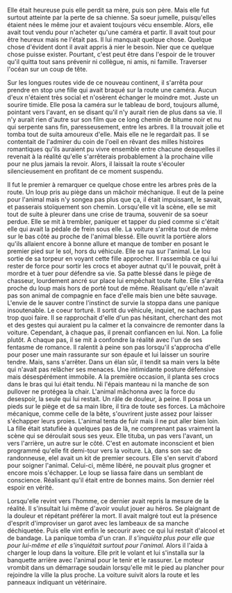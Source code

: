 Elle était heureuse puis elle perdit sa mère, puis son père. Mais elle fut surtout atteinte par la perte de sa chienne. Sa soeur jumelle, puisqu'elles étaient nées le même jour et avaient toujours vécu ensemble. Alors, elle avait tout vendu pour n'acheter qu'une caméra et partir.
Il avait tout pour être heureux mais ne l'était pas. Il lui manquait quelque chose. Quelque chose d'évident dont il avait appris à nier le besoin. Nier que ce quelque chose puisse exister. Pourtant, c'est peut être dans l'espoir de le trouver qu'il quitta tout sans prévenir ni collègue, ni amis, ni famille. Traverser l'océan sur un coup de tête.

Sur les longues routes vide de ce nouveau continent, il s'arrêta pour prendre en stop une fille qui avait braqué sur la route une caméra. Aucun d'eux n'étaient très social et n'osèrent échanger le moindre mot. Juste un sourire timide. Elle posa la caméra sur le tableau de bord, toujours allumé, pointant vers l'avant, en se disant qu'il n'y aurait rien de plus dans sa vie. Il n'y aurait rien d'autre sur son film  que ce long chemin de bitume noir et nu qui serpente sans fin, paresseusement, entre les arbres.
Il la trouvait jolie et tomba tout de suita amoureux d'elle. Mais elle ne le regardait pas. Il se contentait de l'admirer du coin de l'oeil en rêvant des milles histoires romantiques qu'ils auraient pu vivre ensemble entre chacune desquelles il revenait à la réalité qu'elle s'arrêterais probablement à la prochaine ville pour ne plus jamais la revoir. Alors, il laissait la route s'écouler silencieusement en profitant de ce moment suspendu.

Il fut le premier à remarquer ce quelque chose entre les arbres près de la route. Un loup pris au piège dans un mâchoir méchanique. Il eut de la peine pour l'animal mais n'y songea pas plus que ça, il était impuissant, le savait, et passerais stoïquement son chemin. Lorsqu'elle vit la scène, elle se mit tout de suite à pleurer dans une crise de trauma, souvenir de sa soeur perdue. Elle se mit à trembler, paniquer et tapper du pied comme si c'était elle qui avait la pédale de frein sous elle. La voiture s'arrêta tout de même sur le bas côté au proche de l'animal blessé. Elle ouvrit la portière alors qu'ils allaient encore à bonne allure et manque de tomber en posant le premier pied sur le sol, hors du véhicule. Elle se rua sur l'animal.
Le lou sortie de sa torpeur en voyant cette fille approcher. Il rassembla ce qui lui rester de force pour sortir les crocs et aboyer autnat qu'il le pouvait, prêt à mordre et à tuer pour défendre sa vie. Sa patte blessé dans le piège de chasseur, lourdement ancré sur place lui empêchait toute fuite. Elle s'arrêta proche du loup mais hors de porté tout de même. Réalisant qu'elle n'avait pas son animal de compagnie en face d'elle mais bien une bête sauvage. L'envie de le sauver contre l'instinct de survie la stoppa dans une panique insoutenable. Le coeur torturé.
Il sortit du véhicule, inquiet, ne sachant pas trop quoi faire. Il se rapprochait d'elle d'un pas hésitant, cherchant des mot et des gestes qui auraient pu la calmer et la convaincre de remonter dans la voiture. Cependant, à chaque pas, il prenait confiancen en lui. Non. La folie plutôt. A chaque pas, il se mit à confondre la réalité avec l'un de ses fentasme de romance. Il ralentit à peine son pas lorsqu'il s'approcha d'elle pour poser une main rassurante sur son épaule et lui laisser un sourire tendre. Mais, sans s'arrêter. Dans un élan sûr, il tendit sa main vers la bête qui n'avait pas relâcher ses menaces. Une intimidante posture défensive mais désespérément immobile. A la première occasion, il planta ses crocs dans le bras qui lui était tendu. Ni l'épais manteau ni la manche de son pullover ne protégea la chair. L'animal mâchonna avec la force du desespoir, la seule qui lui restait. Un râle de douleur, à peine. Il posa un pieds sur le piège et de sa main libre, il tira de toute ses forces. La mâchoire mécanique, comme celle de la bête, s'ouvrirent juste assez pour laisser s'échapper leurs proies. L'animal tenta de fuir mais il ne put aller bien loin.
La fille était  statufiée à quelques pas de là, ne comprenant pas vraiment la scène qui se déroulait sous ses yeux. Elle tituba, un pas vers l'avant, un vers l'arrière, un autre sur le côté. C'est en automate inconscient et bien programmé qu'elle fit demi-tour vers la voiture. Là, dans son sac de randonneuse, elel avait un kit de premier secours. Elle s'en servit d'abord pour soigner l'animal. Celui-ci, même libéré, ne pouvait plus grogner et encore mois s'échapper. Le loup se liassa faire dans un semblant de conscience. Réalisant qu'il était entre de bonnes mains. Son dernier réel espoir en vérité.

Lorsqu'elle revint vers l'homme, ce dernier avait repris la mesure de la réalité. Il s'insultait lui même d'avoir voulut jouer au héros. Se plaignant de la douleur et répétant préférer la mort. Il avait malgré tout eut la présence d'esprit d'improviser un garot avec les lambeaux de sa manche déchiquetée. Puis elle vint enfin le secourir avec ce qui lui restait d'alcool et de bandage.
La panique tomba d'un cran.  _Il s'inquiéta plus pour elle que pour lui-même et elle s'inquiétait surtout pour l'animal._ Alors il l'aida à charger le loup dans la voiture. Elle prit le volant et lui s'installa sur la banquette arrière avec l'animal pour le tenir et le rassurer. Le moteur vrombit dans un démarrage soudain lorsqu'elle mit le pied au plancher pour rejoindre la ville la plus proche. La voiture suivit alors la route et les panneaux indiquant un vétérinaire.